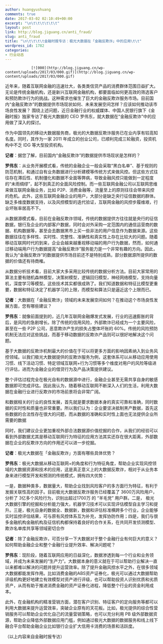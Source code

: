 ```yaml
---
author: huangyushuang
comments: true
date: 2017-03-02 02:10:49+00:00
excerpt: "\n\t\t\t\t\t\t"
layout: post
link: http://blog.jiguang.cn/anti_fraud/
slug: anti_fraud
title: "\n\t\t\t\t金融时报专访：极光大数据在「金融反欺诈」中的应用\t\t"
wordpress_id: 1782
categories:
- 行业动态
---
```



				[![000](http://blog.jiguang.cn/wp-content/uploads/2017/03/000.gif)](http://blog.jiguang.cn/wp-content/uploads/2017/03/000.gif)

​近年来，随着互联网金融的迅速壮大，各类类信贷产品的消费群体范围日益扩大。无论是传统金融机构，还是新兴互联网金融机构，都要面临如何更高效的筛选客户和预防欺诈行为的挑战。这种需求也催生了巨大的金融反欺诈服务市场。目前国内“金融反欺诈”的数据提供市场现状如何、未来发展空间怎样？应该如何推动该市场良性发展？ 围绕上述问题，近日金融行业的权威媒体、中国人民银行旗下《金融时报》独家专访了极光大数据的 CEO 罗伟东，就大数据在“金融反欺诈”中的应用做了深入的探讨。

作为中国领先的移动大数据服务商，极光的大数据反欺诈服务已在业内享有较高知名度。同时，其作为一家 2011 年成立的创业公司，已顺利完成三轮融资，投资机构中不乏 IDG 等大型投资机构。

**记者**：据您了解，目前国内“金融反欺诈”的数据提供市场现状是怎样的？

**罗伟东**：从业务开展模式看，传统的金融企业一般会采取“黑白名单”、基于规则的防范机制，和通过自有业务数据进行分析建模等传统方式来做风控。但这些方式往往存在滞后性、机制僵化和数据不全面等弊病，导致金融风控只能做到一定程度的“未雨绸缪”，起不到真正的全面风险控制。而一些互联网金融公司以互联网思维来做互联网金融业务，比如 P2P、消费金融等，流量至上的原则往往会带来风控的危机。此外，这些互联网金融企业的用户，大部分是缺乏央行征信数据的群体。缺乏多维度数据支持，以及风控模型的迭代验证，互联网金融的风控步履维艰，行业坏账率居高不下。

从数据源模式看，目前在金融反欺诈领域，传统的数据提供方往往就是央行的征信数据，银行及企业的内部客户数据，同时会对外采购一定范围内的通信运营商的数据、机构数据等，甚至会去数据黑市上买一些非法的用户信息作为数据来源。这些数据往往在多样性、实时性、完整性、准确性和真实性上存在比较大的问题。随着移动互联网时代的到来，企业会越来越重视移动端的用户行为数据，然而，如何通过移动端用户行为数据提高“金融反欺诈”服务能力是一个非常有趣的方向。因此，我认为“金融反欺诈”的数据提供市场目前还不是特别成熟，部分数据源所提供的数据的价值还有待商榷。

从数据分析技术看，目前大家大多采用比较传统的数据分析方法。目前大家常用的算法主要有随机森林模型，决策树模型，逻辑回归模型，神经网络模型，支持向量机，深度学习等模型。这些技术其实都很成熟了。我们知道数据和特征比模型更重要，数据和特征决定了机器学习的上限，而模型和算法只是逼近这个上限而已。

**记者**：大数据在「金融反欺诈」领域的未来发展空间如何？在推动这个市场良性发展方面，您有哪些建议？

**罗伟东**：就像前面提到的，近几年互联网金融爆发式发展，行业的迅速膨胀的背后，是风险的急剧增长。除了传统的信用风险，外部欺诈已经成为一个主要风险，甚至在一些 P2P 公司，恶意欺诈产生的损失占整体坏账的 60%。传统的风险预防机制无法应对这些挑战，而基于移动数据的反欺诈产品则可以很好地解决这个问题。

基于大数据的反欺诈机制最大的价值在于可以将更多方面的影响因素纳入到业务风控领域。以我们极光大数据提供的反欺诈服务为例，这套体系可以从移动应用使用习惯、线下活动习惯、特定领域互联网+行为习惯等多个维度对用户的风险等级进行评估，进而为金融企业的借贷行为及产品决策提供建议。

整个评估过程完全在极光自有的数据源中进行，金融企业甚至无需共享自身的敏感数据即可完成评估。因此我认为，随着移动互联网不断深入人们的生活，利用大数据在金融行业进行反欺诈的市场前景将会非常广阔。

和数据相关的行业的良性发展，首先就是要求数据本身的真实可靠和准确，同时数据的实时性和质量也非常重要。所以我们认为：企业要坚决抵制黑产数据，首先这些数据的合法性存在很大的问题，而从数据的准确和实时性上面也无法提供企业所需要的数据

同时，我们建议企业更加重视外部合法数据源价值挖掘的合作，从我们的经验可以看到外部数据尤其是移动互联网行为特征的应用方法其实还存在很大距离，外部数据在企业的反欺诈方向的作用还可以进一步挖掘。

**记者**：极光大数据在「金融反欺诈」方面有哪些具体优势？

**罗伟东**：极光大数据从移动互联网+的角度和行为特征角度，帮助企业实现风控领域的大数据资源和技术的应用，这是真正意义上的大数据反欺诈，相对于从业务本身来进行模型开发和预测的传统模式，拥有四大优势：

一是，数据种类多，数据量大，帮助企业找到风险客户的多方面行为特征，有利于发掘关联性高的因子。目前极光大数据反欺诈服务已经覆盖了 3600万风险用户，分析了 3亿多个风险行为，识别出超过1700万 的 “羊毛党” 用户群。二是， 极光大数据引擎的挖掘和分析能力强大，机器学习技术可以实现评估模型自主学习和提升。三是，极光自身的数据全、数据新，数据和评估标准横跨多个行业，企业能够实时监控评估结果，可与原有风控体系互为补充，发挥协防作用；四是，我们与很多金融机构金融机构及征信机构都保持着良好的合作关系，在共同开发侦测模型、欺诈名单库共享等领域密切合作

**记者**：除了金融反欺诈，可否分享一下大数据对于整个金融行业有何巨大的意义？如何帮助金融企业和整个金融行业提升效率、解决问题呢？

**罗伟东**：现阶段，随着互联网应用的日益深化，数据渗透到每一个行业和业务领域，并成为未来发展的“生产力”。大数据本身的意义就在于可以帮助行业解决一直以来都难以解决的问题并提升运营效率。除了提升金融风控水平之外，在很多领域大数据都能发挥作用。比如消费金融的ABS资产证券化，极光可以通过大数据帮助评级机构更好地建立有效模型对资产进行评级，也可以帮助投资人识别优质和劣质资产，从而有助于推进消费金融的资产证券化进程，降低整个行业的资金利用成本。

此外，在金融机构的精准营销方面，潜在客户识别、特征客户的定向服务等都可以利用大数据来提升运营效率，突破企业原有的天花板。比如，极光提供的综合性营销服务可以帮助企业优化自己的流量营销策略，也可以充分利用 PB 级外部数据资源，帮助企业降低外部数据应用门槛，例如通过极光大数据的数据服务和线上线下融合平台帮助金融企业比如银行企业扩大信用卡消费的场景和活跃度。

（以上内容来自金融时报专访）

		
